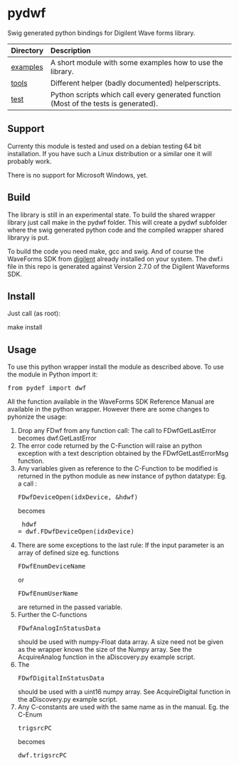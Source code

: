 pydwf
=====

Swig generated python bindings for Digilent Wave forms library.

| Directory   | Description                                                                                       |
| ------------|:--------------------------------------------------------------------------------------------------|
| [examples]  | A short module with some examples how to use the library.                                         |
| [tools]     | Different helper (badly documented) helperscripts.                                                |
| [test]      | Python scripts which call every generated function (Most of the tests is generated).              |


Support
-------
Currenty this module is tested and used on a debian testing 64 bit installation. If you have such a Linux distribution or a similar one it will probably work.

There is no support for Microsoft Windows, yet.

Build
-----
The library is still in an experimental state. To build the shared wrapper library just call make in the pydwf folder. This will create a pydwf subfolder where the swig generated python code and the compiled wrapper shared libraryy is put.

To build the code you need make, gcc and swig. And of course the WaveForms SDK from [digilent] already installed on your system. The dwf.i file in this repo is generated against Version 2.7.0 of the Digilent Waveforms SDK.

Install
-------
Just call (as root):

make install 

Usage
-----
To use this python wrapper install the module as described above. To use the module in Python import it:
<pre>
from pydef import dwf
</pre>
All the function available in the WaveForms SDK Reference Manual are available in the python wrapper. However there are some changes to pyhonize the usage:

1. Drop any FDwf from any function call: The call to FDwfGetLastError becomes dwf.GetLastError
2. The error code returned by the C-Function will raise an python exception with a text description obtained by the FDwfGetLastErrorMsg function.
3. Any variables given as reference to the C-Function to be modified is returned in the python module as new instance of python datatype: Eg. a call :<pre>FDwfDeviceOpen(idxDevice, &hdwf)</pre> becomes <pre> hdwf = dwf.FDwfDeviceOpen(idxDevice)</pre>
4. There are some exceptions to the last rule: If the input parameter is an array of defined size eg. functions <pre>FDwfEnumDeviceName</pre> or <pre>FDwfEnumUserName</pre> are returned in the passed variable.
5. Further the C-functions <pre>FDwfAnalogInStatusData</pre> should be used with numpy-Float data array. A size need not be given as the wrapper knows the size of the Numpy array. See the AcquireAnalog function in the aDiscovery.py example script.
6. The <pre>FDwfDigitalInStatusData</pre> should be used with a uint16 numpy array. See AcquireDigital function in the aDiscovery.py example script.
7. Any C-constants are used with the same name as in the manual. Eg. the C-Enum <pre>trigsrcPC</pre> becomes <pre>dwf.trigsrcPC</pre>



[examples]: https://github.com/tobbad/pydwf/tree/master/examples
[tools]: https://github.com/tobbad/pydwf/tree/master/tools
[test]: https://github.com/tobbad/pydwf/tree/master/test
[waveforms]: http://www.digilentinc.com/Products/Detail.cfm?NavPath=2,66,849&Prod=WAVEFORMS
[digilent]: http://www.digilentinc.com/

